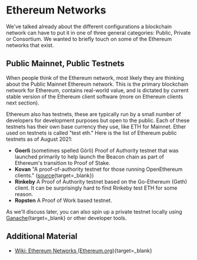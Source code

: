 Ethereum Networks
=================

We've talked already about the different configurations a blockchain network can have to put it in one of three general categories: Public, Private or Consortium. We wanted to briefly touch on some of the Ethereum networks that exist.

Public Mainnet, Public Testnets
-------------------------------

When people think of the Ethereum network, most likely they are thinking about the Public Mainnet Ethereum network. This is the primary blockchain network for Ethereum, contains real-world value, and is dictated by current stable version of the Ethereum client software (more on Ethereum clients next section).

Ethereum also has testnets, these are typically run by a small number of developers for development purposes but open to the public. Each of these testnets has their own base currency they use, like ETH for Mainnet. Ether used on testnets is called "test eth." Here is the list of Ethereum public testnets as of August 2021: 
* **Goerli** (sometimes spelled Görli) Proof of Authority testnet that was launched primarily to help launch the Beacon chain as part of Ethereum's transition to Proof of Stake.
* **Kovan** "A proof-of-authority testnet for those running OpenEthereum clients." ([source](https://ethereum.org/en/developers/docs/networks/){target=_blank})
* **Rinkeby** A Proof of Authority testnet based on the Go-Ethereum (Geth) client. It can be surprisingly hard to find Rinkeby test ETH for some reason.
* **Ropsten** A Proof of Work based testnet.

 

As we'll discuss later, you can also spin up a private testnet locally using [Ganache](https://www.trufflesuite.com/docs/ganache/quickstart){target=_blank} or other developer tools.

Additional Material
-------------------

* [Wiki: Ethereum Networks (Ethereum.org)](https://ethereum.org/en/developers/docs/networks/){target=_blank}

